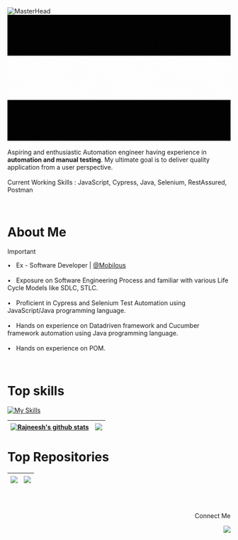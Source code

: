 <img src="https://media.licdn.com/dms/image/v2/D5616AQEDOGFx4OzZWg/profile-displaybackgroundimage-shrink_350_1400/profile-displaybackgroundimage-shrink_350_1400/0/1707759988817?e=1736985600&v=beta&t=Jx6fB47um8wfQiRXSmJc2bde7N8W77VfJl9-78j7GaY" alt="MasterHead">
<div align="center">
  <a href="https://your-link.com">
    <img src="rk.gif" alt="Alt Text" width="800"/>
  </a>
</div>
      
Aspiring and enthusiastic Automation engineer having experience in <b>automation and manual testing</b>. My ultimate goal is to deliver quality application from a user perspective.
<br>
<br>Current Working Skills :</b> JavaScript, Cypress, Java, Selenium, RestAssured, Postman

<br>

# About Me

> [!IMPORTANT]
> &#x2022; &nbsp; Ex - Software Developer | <a href="https://www.mobilous.com/">@Mobilous</a> <br><br>
> &#x2022; &nbsp; Exposure on Software Engineering Process and familiar with various Life Cycle Models like SDLC, STLC. <br><br>
> &#x2022; &nbsp; Proficient in Cypress and Selenium Test Automation using JavaScript/Java programming language. <br><br>
> &#x2022; &nbsp; Hands on experience on Datadriven framework and Cucumber framework automation using Java programming language. <br><br>
> &#x2022; &nbsp; Hands on experience on POM.  

<br>

# Top skills
[![My Skills](https://skillicons.dev/icons?i=java,javascript,cypress,selenium,cpp,git,github,postman,py&theme=light)](https://skillicons.dev)


| <a href="https://github.com/rneeshk/github-readme-stats"><img align="center" src="https://github-readme-stats.vercel.app/api?username=rneeshk&show_icons=true&include_all_commits=true&theme=buefy&hide_border=true" alt="Rajneesh's github stats" /></a> | <a href="https://github.com/rneeshk/github-readme-stats"><img align="center" src="https://github-readme-stats.vercel.app/api/top-langs/?username=rneeshk&layout=compact&theme=buefy&hide_border=true" width="420" /></a> |
| ------------- | ------------- |

# Top Repositories

| <a href="https://github.com/rneeshk/TakeMe-Forward"><img align="center" src="https://github-readme-stats.vercel.app/api/pin/?username=rneeshk&repo=TakeMe-Forward&theme=buefy" width="420" /></a> | <a href="https://github.com/rneeshk/Store-Website-Automation"><img align="center" src="https://github-readme-stats.vercel.app/api/pin/?username=rneeshk&repo=Store-Website-Automation&theme=buefy" width="420" /></a> |
| ------------- | ------------- |

<br />
<br />

<p align="end">
  Connect Me
</p>
<p align="end">
  <a href="https://www.linkedin.com/in/rajneeshkumar15/">
    <img src="https://skillicons.dev/icons?i=linkedin" />
  </a>
</p>
